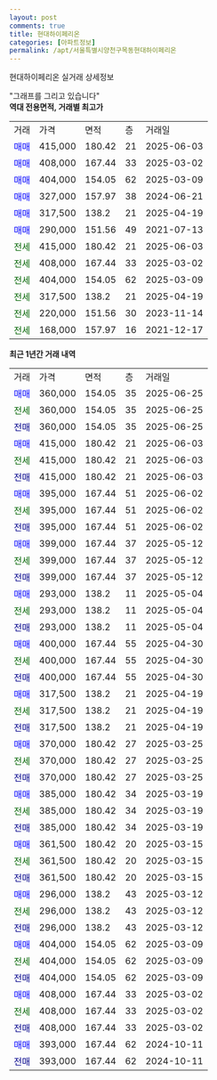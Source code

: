 ```yaml
---
layout: post
comments: true
title: 현대하이페리온
categories: [아파트정보]
permalink: /apt/서울특별시양천구목동현대하이페리온
---
```


현대하이페리온 실거래 상세정보

<script type="text/javascript">
  google.charts.load('current', {'packages':['line', 'corechart']});
  google.charts.setOnLoadCallback(drawChart);

  function drawChart() {
    var data = new google.visualization.DataTable();
    data.addColumn('date', '거래일');
    data.addColumn('number', "매매");
    data.addColumn('number', "전세");
    data.addColumn('number', "전매");

    data.addRows([[new Date(Date.parse("2025-06-25")), 360000, null, null], [new Date(Date.parse("2025-06-25")), null, 360000, null], [new Date(Date.parse("2025-06-25")), null, null, 360000], [new Date(Date.parse("2025-06-03")), 415000, null, null], [new Date(Date.parse("2025-06-03")), null, 415000, null], [new Date(Date.parse("2025-06-03")), null, null, 415000], [new Date(Date.parse("2025-06-02")), 395000, null, null], [new Date(Date.parse("2025-06-02")), null, 395000, null], [new Date(Date.parse("2025-06-02")), null, null, 395000], [new Date(Date.parse("2025-05-12")), 399000, null, null], [new Date(Date.parse("2025-05-12")), null, 399000, null], [new Date(Date.parse("2025-05-12")), null, null, 399000], [new Date(Date.parse("2025-05-04")), 293000, null, null], [new Date(Date.parse("2025-05-04")), null, 293000, null], [new Date(Date.parse("2025-05-04")), null, null, 293000], [new Date(Date.parse("2025-04-30")), 400000, null, null], [new Date(Date.parse("2025-04-30")), null, 400000, null], [new Date(Date.parse("2025-04-30")), null, null, 400000], [new Date(Date.parse("2025-04-19")), 317500, null, null], [new Date(Date.parse("2025-04-19")), null, 317500, null], [new Date(Date.parse("2025-04-19")), null, null, 317500], [new Date(Date.parse("2025-03-25")), 370000, null, null], [new Date(Date.parse("2025-03-25")), null, 370000, null], [new Date(Date.parse("2025-03-25")), null, null, 370000], [new Date(Date.parse("2025-03-19")), 385000, null, null], [new Date(Date.parse("2025-03-19")), null, 385000, null], [new Date(Date.parse("2025-03-19")), null, null, 385000], [new Date(Date.parse("2025-03-15")), 361500, null, null], [new Date(Date.parse("2025-03-15")), null, 361500, null], [new Date(Date.parse("2025-03-15")), null, null, 361500], [new Date(Date.parse("2025-03-12")), 296000, null, null], [new Date(Date.parse("2025-03-12")), null, 296000, null], [new Date(Date.parse("2025-03-12")), null, null, 296000], [new Date(Date.parse("2025-03-09")), 404000, null, null], [new Date(Date.parse("2025-03-09")), null, 404000, null], [new Date(Date.parse("2025-03-09")), null, null, 404000], [new Date(Date.parse("2025-03-02")), 408000, null, null], [new Date(Date.parse("2025-03-02")), null, 408000, null], [new Date(Date.parse("2025-03-02")), null, null, 408000], [new Date(Date.parse("2024-10-11")), 393000, null, null], [new Date(Date.parse("2024-10-11")), null, null, 393000]]);

    var options = {
      hAxis: {
        format: 'yyyy/MM/dd'
      },    
      lineWidth: 0,
      pointsVisible: true,    
      title: '최근 1년간 유형별 실거래가 분포',
      legend: { position: 'bottom' }
    };

    var formatter = new google.visualization.NumberFormat({pattern:'###,###'} );
    formatter.format(data, 1);
    formatter.format(data, 2);
    
    setTimeout(function() {
        var chart = new google.visualization.LineChart(document.getElementById('columnchart_material'));
        chart.draw(data, (options));
        document.getElementById('loading').style.display = 'none';
    }, 200);
  }
</script>


<div id="loading" style="z-index:20; display: block; margin-left: 0px">"그래프를 그리고 있습니다"</div>
<div id="columnchart_material" style="width: 95%; margin-left: 0px; display: block"></div>
<!-- contents start -->
<b>역대 전용면적, 거래별 최고가</b>
<table class="sortable">
    <tr>
      <td>거래</td>
      <td>가격</td>
      <td>면적</td>
      <td>층</td>
      <td>거래일</td>
    </tr>
        <tr>
          <td><a style="color: blue">매매</a></td>
          <td>415,000</td>
          <td>180.42</td>
          <td>21</td>
          <td>2025-06-03</td>
        </tr>            <tr>
          <td><a style="color: blue">매매</a></td>
          <td>408,000</td>
          <td>167.44</td>
          <td>33</td>
          <td>2025-03-02</td>
        </tr>            <tr>
          <td><a style="color: blue">매매</a></td>
          <td>404,000</td>
          <td>154.05</td>
          <td>62</td>
          <td>2025-03-09</td>
        </tr>            <tr>
          <td><a style="color: blue">매매</a></td>
          <td>327,000</td>
          <td>157.97</td>
          <td>38</td>
          <td>2024-06-21</td>
        </tr>            <tr>
          <td><a style="color: blue">매매</a></td>
          <td>317,500</td>
          <td>138.2</td>
          <td>21</td>
          <td>2025-04-19</td>
        </tr>            <tr>
          <td><a style="color: blue">매매</a></td>
          <td>290,000</td>
          <td>151.56</td>
          <td>49</td>
          <td>2021-07-13</td>
        </tr>        
        <tr>
              <td><a style="color: darkgreen">전세</a></td>
              <td>415,000</td>
              <td>180.42</td>
              <td>21</td>
              <td>2025-06-03</td>
            </tr>            <tr>
              <td><a style="color: darkgreen">전세</a></td>
              <td>408,000</td>
              <td>167.44</td>
              <td>33</td>
              <td>2025-03-02</td>
            </tr>            <tr>
              <td><a style="color: darkgreen">전세</a></td>
              <td>404,000</td>
              <td>154.05</td>
              <td>62</td>
              <td>2025-03-09</td>
            </tr>            <tr>
              <td><a style="color: darkgreen">전세</a></td>
              <td>317,500</td>
              <td>138.2</td>
              <td>21</td>
              <td>2025-04-19</td>
            </tr>            <tr>
              <td><a style="color: darkgreen">전세</a></td>
              <td>220,000</td>
              <td>151.56</td>
              <td>30</td>
              <td>2023-11-14</td>
            </tr>            <tr>
              <td><a style="color: darkgreen">전세</a></td>
              <td>168,000</td>
              <td>157.97</td>
              <td>16</td>
              <td>2021-12-17</td>
            </tr>        
    
</table>

<b>최근 1년간 거래 내역</b>

<table class="sortable">
    <tr>
      <td>거래</td>
      <td>가격</td>
      <td>면적</td>
      <td>층</td>
      <td>거래일</td>
    </tr>
    <tr>
      <td><a style="color: blue">매매</a></td>
      <td>360,000</td>
      <td>154.05</td>
      <td>35</td>
      <td>2025-06-25</td>
    </tr>          <tr>
      <td><a style="color: darkgreen">전세</a></td>
      <td>360,000</td>
      <td>154.05</td>
      <td>35</td>
      <td>2025-06-25</td>
    </tr>          <tr>
      <td><a style="color: darkblue">전매</a></td>
      <td>360,000</td>
      <td>154.05</td>
      <td>35</td>
      <td>2025-06-25</td>
    </tr>          <tr>
      <td><a style="color: blue">매매</a></td>
      <td>415,000</td>
      <td>180.42</td>
      <td>21</td>
      <td>2025-06-03</td>
    </tr>          <tr>
      <td><a style="color: darkgreen">전세</a></td>
      <td>415,000</td>
      <td>180.42</td>
      <td>21</td>
      <td>2025-06-03</td>
    </tr>          <tr>
      <td><a style="color: darkblue">전매</a></td>
      <td>415,000</td>
      <td>180.42</td>
      <td>21</td>
      <td>2025-06-03</td>
    </tr>          <tr>
      <td><a style="color: blue">매매</a></td>
      <td>395,000</td>
      <td>167.44</td>
      <td>51</td>
      <td>2025-06-02</td>
    </tr>          <tr>
      <td><a style="color: darkgreen">전세</a></td>
      <td>395,000</td>
      <td>167.44</td>
      <td>51</td>
      <td>2025-06-02</td>
    </tr>          <tr>
      <td><a style="color: darkblue">전매</a></td>
      <td>395,000</td>
      <td>167.44</td>
      <td>51</td>
      <td>2025-06-02</td>
    </tr>          <tr>
      <td><a style="color: blue">매매</a></td>
      <td>399,000</td>
      <td>167.44</td>
      <td>37</td>
      <td>2025-05-12</td>
    </tr>          <tr>
      <td><a style="color: darkgreen">전세</a></td>
      <td>399,000</td>
      <td>167.44</td>
      <td>37</td>
      <td>2025-05-12</td>
    </tr>          <tr>
      <td><a style="color: darkblue">전매</a></td>
      <td>399,000</td>
      <td>167.44</td>
      <td>37</td>
      <td>2025-05-12</td>
    </tr>          <tr>
      <td><a style="color: blue">매매</a></td>
      <td>293,000</td>
      <td>138.2</td>
      <td>11</td>
      <td>2025-05-04</td>
    </tr>          <tr>
      <td><a style="color: darkgreen">전세</a></td>
      <td>293,000</td>
      <td>138.2</td>
      <td>11</td>
      <td>2025-05-04</td>
    </tr>          <tr>
      <td><a style="color: darkblue">전매</a></td>
      <td>293,000</td>
      <td>138.2</td>
      <td>11</td>
      <td>2025-05-04</td>
    </tr>          <tr>
      <td><a style="color: blue">매매</a></td>
      <td>400,000</td>
      <td>167.44</td>
      <td>55</td>
      <td>2025-04-30</td>
    </tr>          <tr>
      <td><a style="color: darkgreen">전세</a></td>
      <td>400,000</td>
      <td>167.44</td>
      <td>55</td>
      <td>2025-04-30</td>
    </tr>          <tr>
      <td><a style="color: darkblue">전매</a></td>
      <td>400,000</td>
      <td>167.44</td>
      <td>55</td>
      <td>2025-04-30</td>
    </tr>          <tr>
      <td><a style="color: blue">매매</a></td>
      <td>317,500</td>
      <td>138.2</td>
      <td>21</td>
      <td>2025-04-19</td>
    </tr>          <tr>
      <td><a style="color: darkgreen">전세</a></td>
      <td>317,500</td>
      <td>138.2</td>
      <td>21</td>
      <td>2025-04-19</td>
    </tr>          <tr>
      <td><a style="color: darkblue">전매</a></td>
      <td>317,500</td>
      <td>138.2</td>
      <td>21</td>
      <td>2025-04-19</td>
    </tr>          <tr>
      <td><a style="color: blue">매매</a></td>
      <td>370,000</td>
      <td>180.42</td>
      <td>27</td>
      <td>2025-03-25</td>
    </tr>          <tr>
      <td><a style="color: darkgreen">전세</a></td>
      <td>370,000</td>
      <td>180.42</td>
      <td>27</td>
      <td>2025-03-25</td>
    </tr>          <tr>
      <td><a style="color: darkblue">전매</a></td>
      <td>370,000</td>
      <td>180.42</td>
      <td>27</td>
      <td>2025-03-25</td>
    </tr>          <tr>
      <td><a style="color: blue">매매</a></td>
      <td>385,000</td>
      <td>180.42</td>
      <td>34</td>
      <td>2025-03-19</td>
    </tr>          <tr>
      <td><a style="color: darkgreen">전세</a></td>
      <td>385,000</td>
      <td>180.42</td>
      <td>34</td>
      <td>2025-03-19</td>
    </tr>          <tr>
      <td><a style="color: darkblue">전매</a></td>
      <td>385,000</td>
      <td>180.42</td>
      <td>34</td>
      <td>2025-03-19</td>
    </tr>          <tr>
      <td><a style="color: blue">매매</a></td>
      <td>361,500</td>
      <td>180.42</td>
      <td>20</td>
      <td>2025-03-15</td>
    </tr>          <tr>
      <td><a style="color: darkgreen">전세</a></td>
      <td>361,500</td>
      <td>180.42</td>
      <td>20</td>
      <td>2025-03-15</td>
    </tr>          <tr>
      <td><a style="color: darkblue">전매</a></td>
      <td>361,500</td>
      <td>180.42</td>
      <td>20</td>
      <td>2025-03-15</td>
    </tr>          <tr>
      <td><a style="color: blue">매매</a></td>
      <td>296,000</td>
      <td>138.2</td>
      <td>43</td>
      <td>2025-03-12</td>
    </tr>          <tr>
      <td><a style="color: darkgreen">전세</a></td>
      <td>296,000</td>
      <td>138.2</td>
      <td>43</td>
      <td>2025-03-12</td>
    </tr>          <tr>
      <td><a style="color: darkblue">전매</a></td>
      <td>296,000</td>
      <td>138.2</td>
      <td>43</td>
      <td>2025-03-12</td>
    </tr>          <tr>
      <td><a style="color: blue">매매</a></td>
      <td>404,000</td>
      <td>154.05</td>
      <td>62</td>
      <td>2025-03-09</td>
    </tr>          <tr>
      <td><a style="color: darkgreen">전세</a></td>
      <td>404,000</td>
      <td>154.05</td>
      <td>62</td>
      <td>2025-03-09</td>
    </tr>          <tr>
      <td><a style="color: darkblue">전매</a></td>
      <td>404,000</td>
      <td>154.05</td>
      <td>62</td>
      <td>2025-03-09</td>
    </tr>          <tr>
      <td><a style="color: blue">매매</a></td>
      <td>408,000</td>
      <td>167.44</td>
      <td>33</td>
      <td>2025-03-02</td>
    </tr>          <tr>
      <td><a style="color: darkgreen">전세</a></td>
      <td>408,000</td>
      <td>167.44</td>
      <td>33</td>
      <td>2025-03-02</td>
    </tr>          <tr>
      <td><a style="color: darkblue">전매</a></td>
      <td>408,000</td>
      <td>167.44</td>
      <td>33</td>
      <td>2025-03-02</td>
    </tr>          <tr>
      <td><a style="color: blue">매매</a></td>
      <td>393,000</td>
      <td>167.44</td>
      <td>62</td>
      <td>2024-10-11</td>
    </tr>          <tr>
      <td><a style="color: darkblue">전매</a></td>
      <td>393,000</td>
      <td>167.44</td>
      <td>62</td>
      <td>2024-10-11</td>
    </tr>      </table>
<!-- contents end -->    

